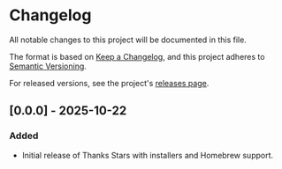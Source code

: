 # Changelog

All notable changes to this project will be documented in this file.

The format is based on [Keep a Changelog](https://keepachangelog.com/en/1.0.0/),
and this project adheres to [Semantic Versioning](https://semver.org/spec/v2.0.0.html).

For released versions, see the project's [releases page](../../releases).

## [0.0.0] - 2025-10-22

### Added

- Initial release of Thanks Stars with installers and Homebrew support.
